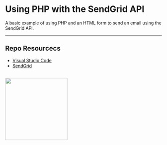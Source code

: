 # Using PHP with the SendGrid API

A basic example of using PHP and an HTML form to send an email using the SendGrid API.

***

## Repo Resourcecs

* [Visual Studio Code](https://code.visualstudio.com/) 
* [SendGrid](https://sendgrid.com/)

<br>
<a href="https://codeadam.ca">
<img src="https://cdn.codeadam.ca/images@1.0.0/codeadam-logo-coloured-horizontal.png" width="200">
</a>
